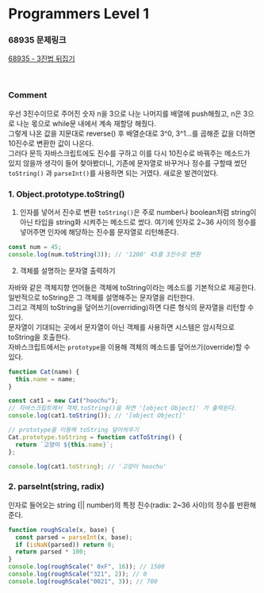 # Programmers Level 1

### 68935 문제링크

[68935 - 3진법 뒤집기](https://school.programmers.co.kr/learn/courses/30/lessons/68935)

<br>

### Comment

우선 3진수이므로 주어진 숫자 n을 3으로 나눈 나머지를 배열에 push해줬고, n은 3으로 나눈 몫으로 while문 내에서 계속 재할당 해줬다. <br>
그렇게 나온 값을 지문대로 reverse() 후 배열순대로 3^0, 3^1...를 곱해준 값을 더하면 10진수로 변환한 값이 나온다. <br>
그러다 문득 자바스크립트에도 진수를 구하고 이를 다시 10진수로 바꿔주는 메소드가 있지 않을까 생각이 들어 찾아봤더니, 기존에 문자열로 바꾸거나 정수를 구할때 썼던 `toString()` 과 `parseInt()`를 사용하면 되는 거였다. 새로운 발견이었다.

### 1. Object.prototype.toString()

1. 인자를 넣어서 진수로 변환
   `toString()`은 주로 number나 boolean처럼 string이 아닌 타입을 string화 시켜주는 메소드로 썼다.
   여기에 인자로 2~36 사이의 정수를 넣어주면 인자에 해당하는 진수를 문자열로 리턴해준다.

```js
const num = 45;
console.log(num.toString(3)); // '1200' 45를 3진수로 변환
```

2. 객체를 설명하는 문자열 출력하기

자바와 같은 객체지향 언어들은 객체에 toString이라는 메소드를 기본적으로 제공한다. <br>
일반적으로 toString은 그 객체를 설명해주는 문자열을 리턴한다.<br>
그리고 객체의 toString을 덮어쓰기(overriding)하면 다른 형식의 문자열을 리턴할 수 있다.<br>
문자열이 기대되는 곳에서 문자열이 아닌 객체를 사용하면 시스템은 암시적으로 toString을 호출한다.<br>
자바스크립트에서는 `prototype`을 이용해 객체의 메소드를 덮어쓰기(override)할 수 있다.<br>

```js
function Cat(name) {
  this.name = name;
}

const cat1 = new Cat("hoochu");
// 자바스크립트에서 객체.toString()을 하면 '[object Object]' 가 출력된다.
console.log(cat1.toString()); // '[object Object]'

// prototype을 이용해 toString 덮어씌우기
Cat.prototype.toString = function catToString() {
  return `고양이 ${this.name}`;
};

console.log(cat1.toString); // '고양이 hoochu'
```

### 2. parseInt(string, radix)

인자로 들어오는 string (|| number)의 특정 진수(radix: 2~36 사이)의 정수를 반환해준다.

```js
function roughScale(x, base) {
  const parsed = parseInt(x, base);
  if (isNaN(parsed)) return 0;
  return parsed * 100;
}
console.log(roughScale(" 0xF", 16)); // 1500
console.log(roughScale("321", 2)); // 0
console.log(roughScale("0021", 3)); // 700
```
